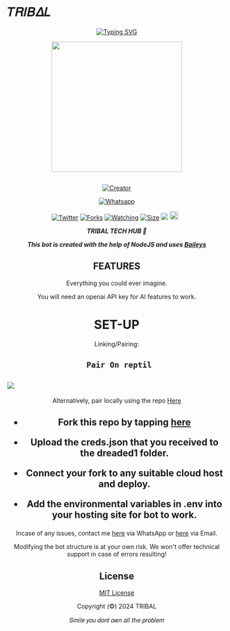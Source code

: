 # 𝑇𝑅𝛪𝐵𝛥𝐿
<div align="center">
<a href="https://git.io/typing-svg"><img src="https://readme-typing-svg.demolab.com?font=Black+Ops+One&size=50&pause=1000&color=1BAFBAFF&center=true&width=910&height=100&lines=LONG LIVE+THE CLAN+TRIBAL;MULTI+DEVICE+WHATSAPP+BOT;CREATED+BY+TRIBAL;PUBLIC+RELESED; ...;TEAM TRIBAL." alt="Typing SVG" /></a>
  </p>
  
<p align="center">
<img src="https://i.ibb.co/WzzPmMF/fhdmotors885.jpg" width="300" height="300"/>
</p>
<p align="center">
  <a href="#"><img src="http://readme-typing-svg.herokuapp.com?color=d1fa02&center=true&vCenter=true&multiline=false&lines=TRIBAL-BOT+WHATSAPP+BOT" alt="">
</p>
<p align="center">
<a href="#"><img title="Creator" src="https://i.ibb.co/WzzPmMF/fhdmotors885.jpg/Creator-~༒ᶦᵃᵐ᭄BRAYO™༒*-blue.svg?style=for-the-badge&logo=github"></a>
</p>
<p align="center">
<a href="'https://wa.me/254782662427+~༒ᶦᵃᵐ᭄BRAYO™༒* +HEY+DO+YOU+HAVE+ANY+UPDATES+ON+TRIBAL+BOT'"><img title="Whatsapp" src="'https://wa.me/254782662427+~༒ᶦᵃᵐ᭄BRAYO™༒* +HEY+DO+YOU+HAVE+ANY+UPDATES+ON+TRIBAL+BOT'?color=blue&style=flat-square"></a>
  
<a href="https://wa.me/254782662427+~༒ᶦᵃᵐ᭄BRAYO™༒*"><img title="Twitter" src="https://x.com/TRIBAL?s=09?color=black&style=flat-square"></a>
<a href="https://github.com/T-code-bit/TRIBAL/network/members"><img title="Forks" src="https://i.ibb.co/WzzPmMF/fhdmotors885.jpg/github/fork/T-code-bit/TRIBAL?color=blue&style=flat-square"></a>
<a href="https://github.com/owlai01/TRIBAL/watchers"><img title="Watching" src="https://i.ibb.co/WzzPmMF/fhdmotors885.jpg/github/watchers/T-code-bit/TRIBAL?label=Watchers&color=yellow&style=flat-square"></a>
<a href="https://github.com/T-code-bit/TRIBAL/"><img title="Size" src="github/repo-size/AlipBot/Api-Alpis?style=flat-square&color=deepblue"></a>
<a href="https://hits.seeyoufarm.com"><img src="https://hits.seeyoufarm.com/api/count/incr/badge.svg?url=https://github.com/owlai01/Owl-Ai/%2Fhit-counter&count_bg=%2379C83D&title_bg=%23555555&icon=probot.svg&icon_color=%2304FF00&title=hits&edge_flat=false"/></a>
<a href="https://github.com/T-code-bit/TRIBAL/graphs/commit-activity"><img height="20" src="https://i.ibb.co/WzzPmMF/fhdmotors885.jpg/badge/Maintained-No-red.svg"></a>&nbsp;&nbsp;
</p>


***TRIBAL TECH HUB 💫***


***This bot is created with the help of NodeJS and uses [Baileys](https://github.com/adiwajshing/Baileys)***

## FEATURES
Everything you could ever imagine.

You will need an openai API key for AI features to work.

# SET-UP

Linking/Pairing:


## ` Pair On reptil`
<h2 align="left">  <a href="https://replit.com/@khoolkheed/Tribal-Pairing-v6"><img src="https://repl.it/badge/github/quiec/whatsasena" />
</a>
</h2>

Alternatively, pair locally using the repo [Here](https://github.com/Fortunatusmokaya/DREADED-PAIRING)

    
<h2 align="center">   



    
<h2 align="center">   

- Fork this repo by tapping  [here](https://github.com/T-code-bit/TRIBAL/fork)


- Upload the creds.json that you received to the dreaded1 folder.

- Connect your fork to any suitable cloud host and deploy.

- Add the environmental variables in .env into your hosting site for bot to work.
</h2>
 
     

    
 



Incase of any issues, contact me  [here](https://wa.me/+254782662427) via WhatsApp or [here](khoolkheed@gmail.com) via Email.

Modifying the bot structure is at your own risk. We won't offer technical support in case of errors resulting!


## License

[MIT License](https://github.com/T-code-bit/TRIBAL/blob/main/LICENSE)

Copyright (©) 2024 TRIBAL

𝑆𝑚𝑖𝑙𝑒 𝑦𝑜𝑢 𝑑𝑜𝑛𝑡 𝑜𝑤𝑛 𝑎𝑙𝑙 𝑡ℎ𝑒 𝑝𝑟𝑜𝑏𝑙𝑒𝑚
